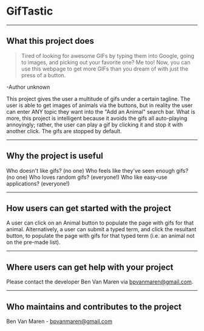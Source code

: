 # GifTastic
---


## What this project does
>Tired of looking for awesome GIFs by typing them into Google, going to images, and picking out your favorite one? Me too! Now, you can use this webpage to get more GIFs than you dream of with just the press of a button.

-Author unknown

This project gives the user a multitude of gifs under a certain tagline. The user is able to get images of animals via the buttons, but in reality the user can enter ANY topic they want into the "Add an Animal" search bar. What is more, this project is intelligent because it avoids the gifs all auto-playing annoyingly; rather, the user can play a gif by clicking it and stop it with another click. The gifs are stopped by default.

---
## Why the project is useful

Who doesn't like gifs? (no one) 
Who feels like they've seen enough gifs? (no one)
Who loves random gifs? (everyone!)
Who like easy-use applications? (everyone!)

---
## How users can get started with the project

A user can click on an Animal button to populate the page with gifs for that animal. Alternatively, a user can submit a typed term, and click the resultant button, to populate the page with gifs for that typed term (i.e. an animal not on the pre-made list).

---
## Where users can get help with your project

Please contact the developer Ben Van Maren via bpvanmaren@gmail.com.

---
## Who maintains and contributes to the project

Ben Van Maren - bpvanmaren@gmail.com
